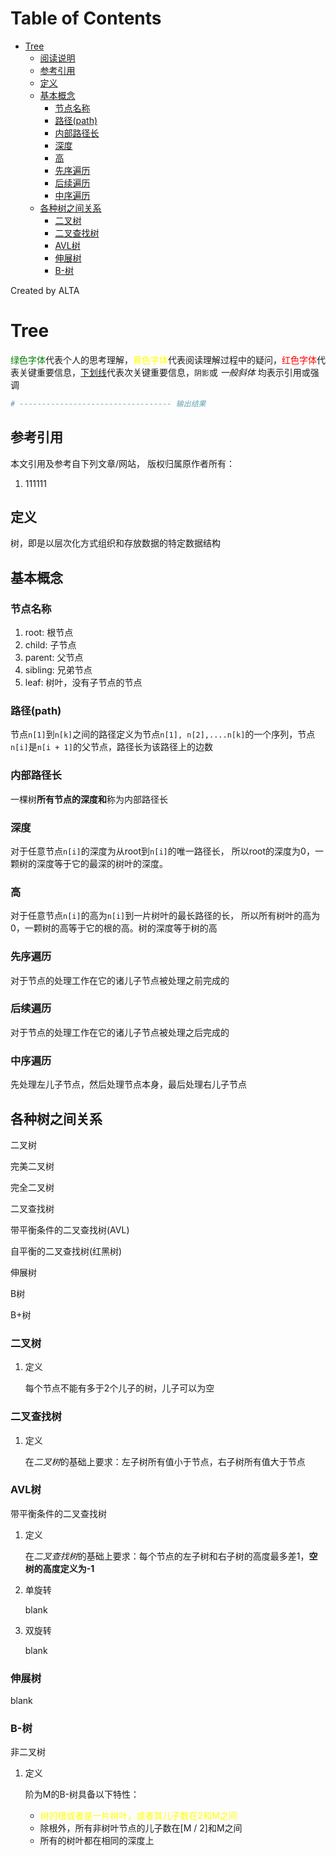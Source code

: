 
Table of Contents
=================

   * [Tree](#tree)
      * [阅读说明](#阅读说明)
      * [参考引用](#参考引用)
      * [定义](#定义)
      * [基本概念](#基本概念)
         * [节点名称](#节点名称)
         * [路径(path)](#路径path)
         * [内部路径长](#内部路径长)
         * [深度](#深度)
         * [高](#高)
         * [先序遍历](#先序遍历)
         * [后续遍历](#后续遍历)
         * [中序遍历](#中序遍历)
      * [各种树之间关系](#各种树之间关系)
         * [二叉树](#二叉树)
         * [二叉查找树](#二叉查找树)
         * [AVL树](#avl树)
         * [伸展树](#伸展树)
         * [B-树](#b-树)

Created by ALTA
# Tree  

<font color=#008000>绿色字体</font>代表个人的思考理解，<font color=Yellow>黄色字体</font>代表阅读理解过程中的疑问，<font color=Red>红色字体</font>代表关键重要信息，<u>下划线</u>代表次关键重要信息，`阴影`或 *一般斜体* 均表示引用或强调 

```python
# ---------------------------------- 输出结果
```

## 参考引用  

本文引用及参考自下列文章/网站， 版权归属原作者所有：

1. 111111



## 定义  

树，即是以层次化方式组织和存放数据的特定数据结构

## 基本概念  

### 节点名称  

1. root: 根节点  
2. child: 子节点  
3. parent: 父节点  
4. sibling: 兄弟节点  
5. leaf: 树叶，没有子节点的节点  

### 路径(path)  

节点`n[1]`到`n[k]`之间的路径定义为节点`n[1], n[2],....n[k]`的一个序列，节点`n[i]`是`n[i + 1]`的父节点，路径长为该路径上的边数  

### 内部路径长  

一棵树**所有节点的深度和**称为内部路径长  

### 深度  

对于任意节点`n[i]`的深度为从root到`n[i]`的唯一路径长， 所以root的深度为0，一颗树的深度等于它的最深的树叶的深度。  

### 高  

对于任意节点`n[i]`的高为`n[i]`到一片树叶的最长路径的长， 所以所有树叶的高为0，一颗树的高等于它的根的高。树的深度等于树的高  

### 先序遍历  

对于节点的处理工作在它的诸儿子节点被处理之前完成的  

### 后续遍历  

对于节点的处理工作在它的诸儿子节点被处理之后完成的  

### 中序遍历  

先处理左儿子节点，然后处理节点本身，最后处理右儿子节点  

## 各种树之间关系  

二叉树

完美二叉树

完全二叉树

二叉查找树

带平衡条件的二叉查找树(AVL)

自平衡的二叉查找树(红黑树)

伸展树

B树

B+树

### 二叉树  

1. 定义  

   每个节点不能有多于2个儿子的树，儿子可以为空

### 二叉查找树  

1. 定义  

   在*二叉树*的基础上要求：左子树所有值小于节点，右子树所有值大于节点  

### AVL树  

带平衡条件的二叉查找树  

1. 定义  

   在*二叉查找树*的基础上要求：每个节点的左子树和右子树的高度最多差1，**空树的高度定义为-1**  

2. 单旋转  

   blank  

3. 双旋转  

   blank  

### 伸展树  

blank

### B-树  

非二叉树  

1. 定义  

   阶为M的B-树具备以下特性：  

   - <font color=yellow>树的根或者是一片树叶，或者其儿子数在2和M之间</font>  
   - 除根外，所有非树叶节点的儿子数在[M / 2]和M之间  
   - 所有的树叶都在相同的深度上  

   

